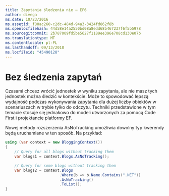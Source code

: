 ```yaml
---
title: Zapytania śledzenia nie — EF6
author: divega
ms.date: 10/23/2016
ms.assetid: f80ac260-c2dc-484d-94a3-3424fd862f8b
ms.openlocfilehash: 44d58e14a2550bd08a8edd68b467237f6f5b5978
ms.sourcegitcommit: 2b787009fd5be5627f1189ee396e708cd130e07b
ms.translationtype: MT
ms.contentlocale: pl-PL
ms.lasthandoff: 09/13/2018
ms.locfileid: "45490128"
---
```

# <a name="no-tracking-queries"></a>Bez śledzenia zapytań
Czasami chcesz wrócić jednostek w wyniku zapytania, ale nie masz tych jednostek można śledzić w kontekście. Może to spowodować lepszą wydajność podczas wykonywania zapytania dla dużej liczby obiektów w scenariuszach w trybie tylko do odczytu. Techniki przedstawione w tym temacie stosuje się jednakowo do modeli utworzonych za pomocą Code First i projektancie platformy EF.  

Nowej metody rozszerzenia AsNoTracking umożliwia dowolny typ kwerendy będą uruchamiane w ten sposób. Na przykład:  

``` csharp
using (var context = new BloggingContext())
{
    // Query for all blogs without tracking them
    var blogs1 = context.Blogs.AsNoTracking();

    // Query for some blogs without tracking them
    var blogs2 = context.Blogs
                        .Where(b => b.Name.Contains(".NET"))
                        .AsNoTracking()
                        .ToList();
}
```  
